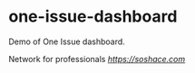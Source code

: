# one-issue-dashboard
Demo of One Issue dashboard. 

Network for professionals *https://soshace.com*
